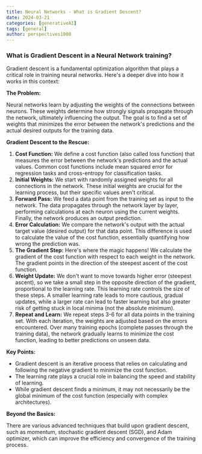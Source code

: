 ```yaml
---
title: Neural Networks - What is Gradient Descent?
date: 2024-03-21
categories: [generativeAI]
tags: [general]
author: perspectives1000
---
```


### What is Gradient Descent in a Neural Network training?

Gradient descent is a fundamental optimization algorithm that plays a critical role in training neural networks. Here's a deeper dive into how it works in this context:

**The Problem:**

Neural networks learn by adjusting the weights of the connections between neurons. These weights determine how strongly signals propagate through the network, ultimately influencing the output. The goal is to find a set of weights that minimizes the error between the network's predictions and the actual desired outputs for the training data.

**Gradient Descent to the Rescue:**

1. **Cost Function:** We define a cost function (also called loss function) that measures the error between the network's predictions and the actual values. Common cost functions include mean squared error for regression tasks and cross-entropy for classification tasks.
2. **Initial Weights:** We start with randomly assigned weights for all connections in the network. These initial weights are crucial for the learning process, but their specific values aren't critical.
3. **Forward Pass:** We feed a data point from the training set as input to the network. The data propagates through the network layer by layer, performing calculations at each neuron using the current weights. Finally, the network produces an output prediction.
4. **Error Calculation:** We compare the network's output with the actual target value (desired output) for that data point. This difference is used to calculate the value of the cost function, essentially quantifying how wrong the prediction was.
5. **The Gradient Step:** Here's where the magic happens! We calculate the gradient of the cost function with respect to each weight in the network. The gradient points in the direction of the steepest ascent of the cost function.
6. **Weight Update:** We don't want to move towards higher error (steepest ascent), so we take a small step in the opposite direction of the gradient, proportional to the learning rate. This learning rate controls the size of these steps. A smaller learning rate leads to more cautious, gradual updates, while a larger rate can lead to faster learning but also greater risk of getting stuck in local minima (not the absolute minimum).
7. **Repeat and Learn:** We repeat steps 3-6 for all data points in the training set. With each iteration, the weights are adjusted based on the errors encountered. Over many training epochs (complete passes through the training data), the network gradually learns to minimize the cost function, leading to better predictions on unseen data.

**Key Points:**

- Gradient descent is an iterative process that relies on calculating and following the negative gradient to minimize the cost function.
- The learning rate plays a crucial role in balancing the speed and stability of learning.
- While gradient descent finds a minimum, it may not necessarily be the global minimum of the cost function (especially with complex architectures).

**Beyond the Basics:**

There are various advanced techniques that build upon gradient descent, such as momentum, stochastic gradient descent (SGD), and Adam optimizer, which can improve the efficiency and convergence of the training process.
